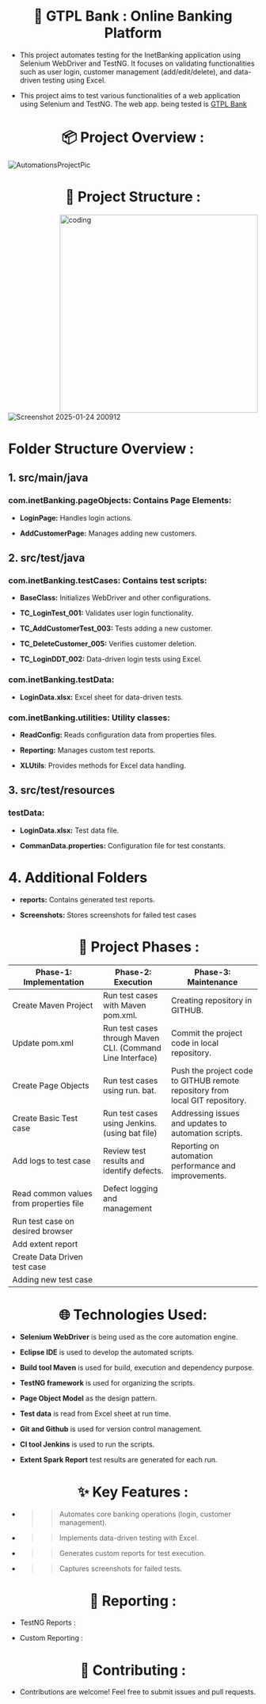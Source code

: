 
<h1 align="center"> 🏨 GTPL Bank : Online Banking Platform</h1>

- This project automates testing for the InetBanking application using Selenium WebDriver and TestNG. It focuses on validating functionalities such as user login, customer management (add/edit/delete), and data-driven testing using Excel. 


- This project aims to test various functionalities of a web application using Selenium and TestNG. The web app. being tested is 
[GTPL Bank](https://demo.guru99.com/V1/index.php)

<h1 align="center">📦 Project Overview :</h1>

![AutomationsProjectPic](https://github.com/user-attachments/assets/20b73fd9-1d7f-4e6b-bc01-329d025ff571)

 <h1 align="center">📂 Project Structure  :</h1>

<img align="right" alt="coding" width="400" src="https://user-images.githubusercontent.com/55389276/140866485-8fb1c876-9a8f-4d6a-98dc-08c4981eaf70.gif">

![Screenshot 2025-01-24 200912](https://github.com/user-attachments/assets/75fc67e6-62c5-4702-823e-b5361a562e53)  

# Folder Structure Overview :
## 1. src/main/java
### **com.inetBanking.pageObjects:** Contains Page Elements:
- **LoginPage:** Handles login actions.

- **AddCustomerPage:** Manages adding new customers.

## 2. src/test/java
### **com.inetBanking.testCases:** Contains test scripts:

- **BaseClass:** Initializes WebDriver and other configurations.

- **TC_LoginTest_001:** Validates user login functionality.

- **TC_AddCustomerTest_003:** Tests adding a new customer.

- **TC_DeleteCustomer_005:** Verifies customer deletion.

- **TC_LoginDDT_002:** Data-driven login tests using Excel.

### com.inetBanking.testData:

- **LoginData.xlsx:** Excel sheet for data-driven tests.

### com.inetBanking.utilities: Utility classes:

- **ReadConfig:** Reads configuration data from properties files.

- **Reporting:** Manages custom test reports.

- **XLUtils**: Provides methods for Excel data handling.

## 3. src/test/resources
### testData:
- **LoginData.xlsx:** Test data file.

- **CommanData.properties:** Configuration file for test constants.
# 4. Additional Folders
- **reports:** Contains generated test reports.

- **Screenshots:** Stores screenshots for failed test cases

   <h1 align="center">📂 Project Phases  :</h1>


| Phase-1: Implementation | Phase-2: Execution | Phase-3: Maintenance |
|--------------|-------------|------------|
| Create Maven Project                     |Run test cases with Maven pom.xml.                         |Creating repository in GITHUB.  |
| Update pom.xml                           |Run test cases through Maven CLI. (Command Line Interface) |Commit the project code in local repository. |
| Create Page Objects                      |Run test cases using run. bat.                             |Push the project code to GITHUB remote repository from local GIT repository. |
| Create Basic Test case                   |Run test cases using Jenkins. (using bat file)             |Addressing issues and updates to automation scripts.
| Add logs to test case                    |Review test results and identify defects.                  |Reporting on automation performance and improvements. 
| Read common values from properties file  |Defect logging and management
| Run test case on desired browser         |
| Add extent report                        |
| Create Data Driven test case             | 
| Adding new test case                     | 
 
  <h1 align="center">🌐 Technologies Used:</h1>

  - **Selenium WebDriver** is being used as the core automation engine.

- **Eclipse IDE** is used to develop the automated scripts.

- **Build tool Maven** is used for build, execution and dependency purpose.

- **TestNG framework** is used for organizing the scripts.

- **Page Object Model** as the design pattern.

- **Test data** is read from Excel sheet at run time.

- **Git and Github** is used for version control management.

- **Cl tool Jenkins** is used to run the scripts.

- **Extent Spark Report** test results are generated for each run.

<h1 align="center">✨ Key Features :</h1>
 
- >> Automates core banking operations (login, customer management).

- >>Implements data-driven testing with Excel.

- >> Generates custom reports for test execution.

- >> Captures screenshots for failed tests.

<h1 align="center">  💼 Reporting :</h1>

  - TestNG Reports :
  
  - Custom Reporting :

 <h1 align="center">🤝 Contributing :</h1>

 - Contributions are welcome! Feel free to submit issues and pull requests.

    
